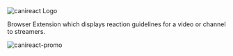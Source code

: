 <picture>
  <source media="(prefers-color-scheme: dark)" srcset="https://cdn.robin.software/canireact_icon.png">
  <source media="(prefers-color-scheme: light)" srcset="https://cdn.robin.software/canireact_icon_light.png">
  <img alt="canireact Logo" src="https://cdn.robin.software/canireact_icon.png">
</picture>

Browser Extension which displays reaction guidelines for a video or channel to streamers.

![canireact-promo](https://github.com/dieserRobin/canireact-extension/assets/30075784/25123086-71f2-4d65-a6ed-a75323acd2a7)
